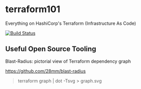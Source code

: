 # terraform101
Everything on HashiCorp's Terraform (Infrastructure As Code)

[![Build Status](https://travis-ci.org/suryaval/terraform101.svg?branch=master)](https://travis-ci.org/suryaval/terraform101)

## Useful Open Source Tooling

Blast-Radius: pictorial view of Terraform dependency graph

https://github.com/28mm/blast-radius

> terraform graph | dot -Tsvg > graph.svg
